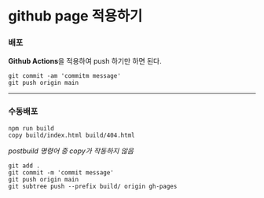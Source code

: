 # github page 적용하기

### 배포

**Github Actions**을 적용하여 push 하기만 하면 된다.

```
git commit -am 'commitm message'
git push origin main
```

---

### 수동배포

```
npm run build
copy build/index.html build/404.html
```

_postbuild 명령어 중 copy가 작동하지 않음_

```
git add .
git commit -m 'commit message'
git push origin main
git subtree push --prefix build/ origin gh-pages
```
